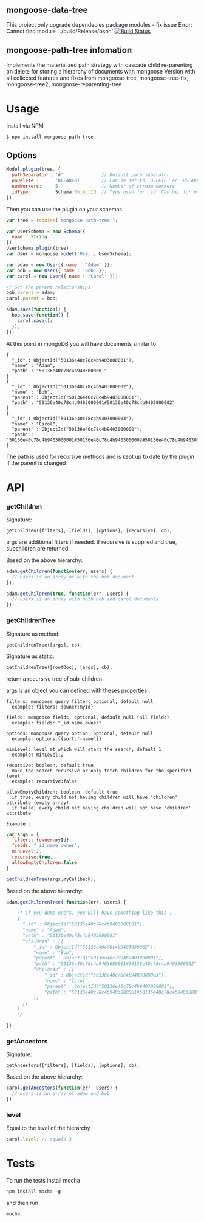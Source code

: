 ## mongoose-data-tree
This project only upgrade dependecies package modules - fix issue Error: Cannot find module '../build/Release/bson'
[![Build Status](https://travis-ci.org/swayf/mongoose-path-tree.png)](https://travis-ci.org/swayf/mongoose-path-tree)

## mongoose-path-tree infomation
Implements the materialized path strategy with cascade child re-parenting on delete for storing a hierarchy of documents with mongoose
Version with all collected features and fixes from mongoose-tree, mongoose-tree-fix, mongoose-tree2, mongoose-reparenting-tree

# Usage

Install via NPM

    $ npm install mongoose-path-tree

## Options

```javascript
Model.plugin(tree, {
  pathSeparator : '#'              // Default path separator
  onDelete :      'REPARENT'       // Can be set to 'DELETE' or 'REPARENT'. Default: 'REPARENT'
  numWorkers:     5                // Number of stream workers
  idType:         Schema.ObjectId  // Type used for _id. Can be, for example, String generated by shortid module
})
```

Then you can use the plugin on your schemas

```javascript
var tree = require('mongoose-path-tree');

var UserSchema = new Schema({
  name : String
});
UserSchema.plugin(tree);
var User = mongoose.model('User', UserSchema);

var adam = new User({ name : 'Adam' });
var bob = new User({ name : 'Bob' });
var carol = new User({ name : 'Carol' });

// Set the parent relationships
bob.parent = adam;
carol.parent = bob;

adam.save(function() {
  bob.save(function() {
    carol.save();
  });
});
```

At this point in mongoDB you will have documents similar to

    {
      "_id" : ObjectId("50136e40c78c4b9403000001"),
      "name" : "Adam",
      "path" : "50136e40c78c4b9403000001"
    }
    {
      "_id" : ObjectId("50136e40c78c4b9403000002"),
      "name" : "Bob",
      "parent" : ObjectId("50136e40c78c4b9403000001"),
      "path" : "50136e40c78c4b9403000001#50136e40c78c4b9403000002"
    }
    {
      "_id" : ObjectId("50136e40c78c4b9403000003"),
      "name" : "Carol",
      "parent" : ObjectId("50136e40c78c4b9403000002"),
      "path" : "50136e40c78c4b9403000001#50136e40c78c4b9403000002#50136e40c78c4b9403000003"
    }

The path is used for recursive methods and is kept up to date by the plugin if the parent is changed

# API

### getChildren

Signature:

    getChildren([filters], [fields], [options], [recursive], cb);

args are additional filters if needed.
if recursive is supplied and true, subchildren are returned

Based on the above hierarchy:

```javascript
adam.getChildren(function(err, users) {
  // users is an array of with the bob document
});

adam.getChildren(true, function(err, users) {
  // users is an array with both bob and carol documents
});
```

### getChildrenTree

Signature as method:

    getChildrenTree([args], cb);

Signature as static:

    getChildrenTree([rootDoc], [args], cb);

return a recursive tree of sub-children.

args is an object you can defined with theses properties :

    filters: mongoose query filter, optional, default null
      example: filters: {owner:myId}

    fields: mongoose fields, optional, default null (all fields)
      example: fields: "_id name owner"

    options: mongoose query option, optional, default null
      example: options:{{sort:'-name'}}

    minLevel: level at which will start the search, default 1
      example: minLevel:2

    recursive: boolean, default true
      make the search recursive or only fetch children for the specified level
      example: recursive:false

    allowEmptyChildren: boolean, default true
      if true, every child not having children will have 'children' attribute (empty array)
      if false, every child not having children will not have 'children' attribute

    Example :

```javascript
var args = {
  filters: {owner:myId},
  fields: "_id name owner",
  minLevel:2,
  recursive:true,
  allowEmptyChildren:false
}

getChildrenTree(args,myCallback);
```

Based on the above hierarchy:

```javascript
adam.getChildrenTree( function(err, users) {

    /* if you dump users, you will have something like this :
    {
      "_id" : ObjectId("50136e40c78c4b9403000001"),
      "name" : "Adam",
      "path" : "50136e40c78c4b9403000001"
      "children" : [{
          "_id" : ObjectId("50136e40c78c4b9403000002"),
          "name" : "Bob",
          "parent" : ObjectId("50136e40c78c4b9403000001"),
          "path" : "50136e40c78c4b9403000001#50136e40c78c4b9403000002"
          "children" : [{
              "_id" : ObjectId("50136e40c78c4b9403000003"),
              "name" : "Carol",
              "parent" : ObjectId("50136e40c78c4b9403000002"),
              "path" : "50136e40c78c4b9403000001#50136e40c78c4b9403000002#50136e40c78c4b9403000003"
          }]
      }]
    }
    */

});

```

### getAncestors

Signature:

    getAncestors([filters], [fields], [options], cb);

Based on the above hierarchy:

```javascript
carol.getAncestors(function(err, users) {
  // users is an array of adam and bob
})
```

### level

Equal to the level of the hierarchy

```javascript
carol.level; // equals 3
```

# Tests

To run the tests install mocha

    npm install mocha -g

and then run

    mocha


